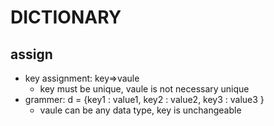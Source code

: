 # **DICTIONARY**

## **assign**
- key assignment: key=>vaule
  - key must be unique, vaule is not necessary unique
- grammer: d = {key1 : value1, key2 : value2, key3 : value3 }
  - vaule can be any data type, key is unchangeable